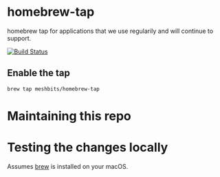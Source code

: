 # homebrew-tap

homebrew tap for applications that we use regularily and will continue to
support.

[![Build Status](https://travis-ci.org/Meshbits/homebrew-tap.svg?branch=master)](https://travis-ci.org/Meshbits/homebrew-tap)

## Enable the tap

```shell
brew tap meshbits/homebrew-tap
```

# Maintaining this repo

# Testing the changes locally

Assumes [brew] is installed on your macOS.

[brew]: https://docs.brew.sh/Installation
